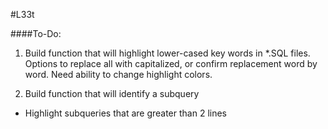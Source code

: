 #L33t

####To-Do:
1. Build function that will highlight lower-cased key words in *.SQL files. Options to replace all with capitalized, or confirm replacement word by word. Need ability to change highlight colors.

2. Build function that will identify a subquery

  * Highlight subqueries that are greater than 2 lines
